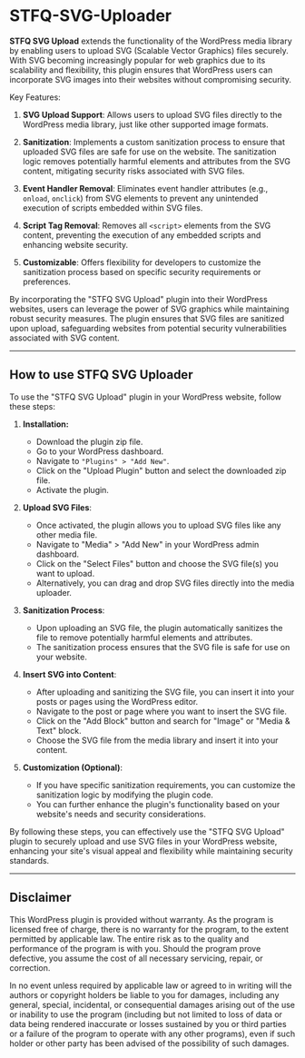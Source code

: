 # STFQ-SVG-Uploader

**STFQ SVG Upload** extends the functionality of the WordPress media library by enabling users to upload SVG (Scalable Vector Graphics) files securely. With SVG becoming increasingly popular for web graphics due to its scalability and flexibility, this plugin ensures that WordPress users can incorporate SVG images into their websites without compromising security.

Key Features:

1. **SVG Upload Support**: Allows users to upload SVG files directly to the WordPress media library, just like other supported image formats.

2. **Sanitization**: Implements a custom sanitization process to ensure that uploaded SVG files are safe for use on the website. The sanitization logic removes potentially harmful elements and attributes from the SVG content, mitigating security risks associated with SVG files.

3. **Event Handler Removal**: Eliminates event handler attributes (e.g., `onload`, `onclick`) from SVG elements to prevent any unintended execution of scripts embedded within SVG files.

4. **Script Tag Removal**: Removes all `<script>` elements from the SVG content, preventing the execution of any embedded scripts and enhancing website security.

5. **Customizable**: Offers flexibility for developers to customize the sanitization process based on specific security requirements or preferences.

By incorporating the "STFQ SVG Upload" plugin into their WordPress websites, users can leverage the power of SVG graphics while maintaining robust security measures. The plugin ensures that SVG files are sanitized upon upload, safeguarding websites from potential security vulnerabilities associated with SVG content.

---

## How to use STFQ SVG Uploader

To use the "STFQ SVG Upload" plugin in your WordPress website, follow these steps:

1. **Installation:**
    - Download the plugin zip file.
    - Go to your WordPress dashboard.
    - Navigate to `"Plugins" > "Add New"`.
    - Click on the "Upload Plugin" button and select the downloaded zip file.
    - Activate the plugin.

2. **Upload SVG Files**:
   - Once activated, the plugin allows you to upload SVG files like any other media file.
   - Navigate to "Media" > "Add New" in your WordPress admin dashboard.
   - Click on the "Select Files" button and choose the SVG file(s) you want to upload.
   - Alternatively, you can drag and drop SVG files directly into the media uploader.

3. **Sanitization Process**:
   - Upon uploading an SVG file, the plugin automatically sanitizes the file to remove potentially harmful elements and attributes.
   - The sanitization process ensures that the SVG file is safe for use on your website.

4. **Insert SVG into Content**:
   - After uploading and sanitizing the SVG file, you can insert it into your posts or pages using the WordPress editor.
   - Navigate to the post or page where you want to insert the SVG file.
   - Click on the "Add Block" button and search for "Image" or "Media & Text" block.
   - Choose the SVG file from the media library and insert it into your content.

5. **Customization (Optional)**:
   - If you have specific sanitization requirements, you can customize the sanitization logic by modifying the plugin code.
   - You can further enhance the plugin's functionality based on your website's needs and security considerations.

By following these steps, you can effectively use the "STFQ SVG Upload" plugin to securely upload and use SVG files in your WordPress website, enhancing your site's visual appeal and flexibility while maintaining security standards.

---

## Disclaimer

This WordPress plugin is provided without warranty. As the program is licensed free of charge, there is no warranty for the program, to the extent permitted by applicable law. The entire risk as to the quality and performance of the program is with you. Should the program prove defective, you assume the cost of all necessary servicing, repair, or correction.

In no event unless required by applicable law or agreed to in writing will the authors or copyright holders be liable to you for damages, including any general, special, incidental, or consequential damages arising out of the use or inability to use the program (including but not limited to loss of data or data being rendered inaccurate or losses sustained by you or third parties or a failure of the program to operate with any other programs), even if such holder or other party has been advised of the possibility of such damages.
